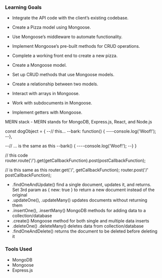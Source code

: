 ### Learning Goals
- Integrate the API code with the client’s existing codebase.
- Create a Pizza model using Mongoose.
- Use Mongoose’s middleware to automate functionality.
- Implement Mongoose’s pre-built methods for CRUD operations.
- Complete a working front end to create a new pizza.

- Create a Mongoose model.
- Set up CRUD methods that use Mongoose models.
- Create a relationship between two models.
- Interact with arrays in Mongoose.
- Work with subdocuments in Mongoose.
- Implement getters with Mongoose.

MERN stack - MERN stands for MongoDB, Express.js, React, and Node.js

const dogObject = {
--// this...
--bark: function() {
----console.log('Woof!');
--},

--// ... is the same as this
--bark() {
----console.log('Woof!');
--}
}

// this code
router.route('/').get(getCallbackFunction).post(postCallbackFunction);

// is this same as this
router.get('/', getCallbackFunction);
router.post('/' postCallbackFunction);


- .findOneAndUpdate() find a single document, updates it, and returns. Set 3rd param as { new: true } to return a new document instead of the original
- .updateOne(), .updateMany() updates documents without returning them
- .insertOne(), .insertMany() MongoDB methods for adding data to a collection/database
- .create() Mongoose method for both single and multiple data inserts
- .deleteOne() .deleteMany() deletes data from collection/database
- .findOneAndDelete() returns the document to be deleted before deleting it

### Tools Used

- MongoDB
- Mongoose
- Express.js